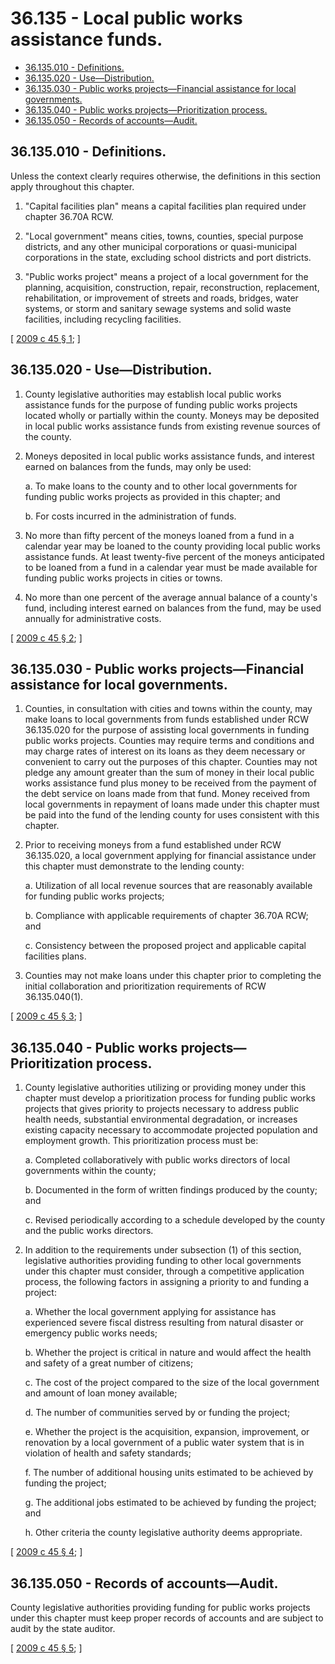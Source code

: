 # 36.135 - Local public works assistance funds.
* [36.135.010 - Definitions.](#36135010---definitions)
* [36.135.020 - Use—Distribution.](#36135020---usedistribution)
* [36.135.030 - Public works projects—Financial assistance for local governments.](#36135030---public-works-projectsfinancial-assistance-for-local-governments)
* [36.135.040 - Public works projects—Prioritization process.](#36135040---public-works-projectsprioritization-process)
* [36.135.050 - Records of accounts—Audit.](#36135050---records-of-accountsaudit)
## 36.135.010 - Definitions.
Unless the context clearly requires otherwise, the definitions in this section apply throughout this chapter.

1. "Capital facilities plan" means a capital facilities plan required under chapter 36.70A RCW.

2. "Local government" means cities, towns, counties, special purpose districts, and any other municipal corporations or quasi-municipal corporations in the state, excluding school districts and port districts.

3. "Public works project" means a project of a local government for the planning, acquisition, construction, repair, reconstruction, replacement, rehabilitation, or improvement of streets and roads, bridges, water systems, or storm and sanitary sewage systems and solid waste facilities, including recycling facilities.

\[ [2009 c 45 § 1](https://lawfilesext.leg.wa.gov/biennium/2009-10/Pdf/Bills/Session%20Laws/House/1569.SL.pdf?cite=2009%20c%2045%20§%201); \]

## 36.135.020 - Use—Distribution.
1. County legislative authorities may establish local public works assistance funds for the purpose of funding public works projects located wholly or partially within the county. Moneys may be deposited in local public works assistance funds from existing revenue sources of the county.

2. Moneys deposited in local public works assistance funds, and interest earned on balances from the funds, may only be used:

   a. To make loans to the county and to other local governments for funding public works projects as provided in this chapter; and

   b. For costs incurred in the administration of funds.

3. No more than fifty percent of the moneys loaned from a fund in a calendar year may be loaned to the county providing local public works assistance funds. At least twenty-five percent of the moneys anticipated to be loaned from a fund in a calendar year must be made available for funding public works projects in cities or towns.

4. No more than one percent of the average annual balance of a county's fund, including interest earned on balances from the fund, may be used annually for administrative costs.

\[ [2009 c 45 § 2](https://lawfilesext.leg.wa.gov/biennium/2009-10/Pdf/Bills/Session%20Laws/House/1569.SL.pdf?cite=2009%20c%2045%20§%202); \]

## 36.135.030 - Public works projects—Financial assistance for local governments.
1. Counties, in consultation with cities and towns within the county, may make loans to local governments from funds established under RCW 36.135.020 for the purpose of assisting local governments in funding public works projects. Counties may require terms and conditions and may charge rates of interest on its loans as they deem necessary or convenient to carry out the purposes of this chapter. Counties may not pledge any amount greater than the sum of money in their local public works assistance fund plus money to be received from the payment of the debt service on loans made from that fund. Money received from local governments in repayment of loans made under this chapter must be paid into the fund of the lending county for uses consistent with this chapter.

2. Prior to receiving moneys from a fund established under RCW 36.135.020, a local government applying for financial assistance under this chapter must demonstrate to the lending county:

   a. Utilization of all local revenue sources that are reasonably available for funding public works projects;

   b. Compliance with applicable requirements of chapter 36.70A RCW; and

   c. Consistency between the proposed project and applicable capital facilities plans.

3. Counties may not make loans under this chapter prior to completing the initial collaboration and prioritization requirements of RCW 36.135.040(1).

\[ [2009 c 45 § 3](https://lawfilesext.leg.wa.gov/biennium/2009-10/Pdf/Bills/Session%20Laws/House/1569.SL.pdf?cite=2009%20c%2045%20§%203); \]

## 36.135.040 - Public works projects—Prioritization process.
1. County legislative authorities utilizing or providing money under this chapter must develop a prioritization process for funding public works projects that gives priority to projects necessary to address public health needs, substantial environmental degradation, or increases existing capacity necessary to accommodate projected population and employment growth. This prioritization process must be:

   a. Completed collaboratively with public works directors of local governments within the county;

   b. Documented in the form of written findings produced by the county; and

   c. Revised periodically according to a schedule developed by the county and the public works directors.

2. In addition to the requirements under subsection (1) of this section, legislative authorities providing funding to other local governments under this chapter must consider, through a competitive application process, the following factors in assigning a priority to and funding a project:

   a. Whether the local government applying for assistance has experienced severe fiscal distress resulting from natural disaster or emergency public works needs;

   b. Whether the project is critical in nature and would affect the health and safety of a great number of citizens;

   c. The cost of the project compared to the size of the local government and amount of loan money available;

   d. The number of communities served by or funding the project;

   e. Whether the project is the acquisition, expansion, improvement, or renovation by a local government of a public water system that is in violation of health and safety standards;

   f. The number of additional housing units estimated to be achieved by funding the project;

   g. The additional jobs estimated to be achieved by funding the project; and

   h. Other criteria the county legislative authority deems appropriate.

\[ [2009 c 45 § 4](https://lawfilesext.leg.wa.gov/biennium/2009-10/Pdf/Bills/Session%20Laws/House/1569.SL.pdf?cite=2009%20c%2045%20§%204); \]

## 36.135.050 - Records of accounts—Audit.
County legislative authorities providing funding for public works projects under this chapter must keep proper records of accounts and are subject to audit by the state auditor.

\[ [2009 c 45 § 5](https://lawfilesext.leg.wa.gov/biennium/2009-10/Pdf/Bills/Session%20Laws/House/1569.SL.pdf?cite=2009%20c%2045%20§%205); \]

